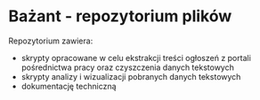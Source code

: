 # Bażant - repozytorium plików

Repozytorium zawiera: 
- skrypty opracowane w celu ekstrakcji treści ogłoszeń z portali pośrednictwa pracy oraz czyszczenia danych tekstowych
- skrypty analizy i wizualizacji pobranych danych tekstowych
- dokumentację techniczną
